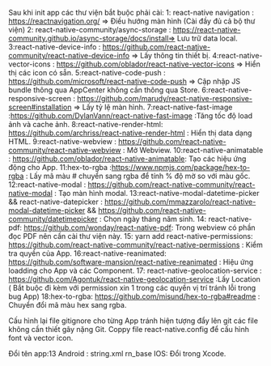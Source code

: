 Sau khi init app các thư viện bắt buộc phải cài:
1: react-native navigation : https://reactnavigation.org/ => Điều hướng màn hình (Cài đầy đủ cả bộ thư viện)
2: react-native-community/async-storage : https://react-native-community.github.io/async-storage/docs/install=> Lưu trữ data local.
3:react-native-device-info : https://github.com/react-native-community/react-native-device-info => Lấy thông tin thiết bị.
4:react-native-vector-icons : https://github.com/oblador/react-native-vector-icons => Hiển thị các icon có sẵn.
5:react-native-code-push : https://github.com/microsoft/react-native-code-push => Cập nhập JS bundle thông qua AppCenter không cần thông qua Store.
6:react-native-responsive-screen : https://github.com/marudy/react-native-responsive-screen#installation => Lấy tỷ lệ màn hình.
7:react-native-fast-image :https://github.com/DylanVann/react-native-fast-image :Tăng tốc độ load ảnh và cache ảnh.
8:react-native-render-html: https://github.com/archriss/react-native-render-html : Hiển thị data dạng HTML.
9:react-native-webview : https://github.com/react-native-community/react-native-webview : Mở Webview.
10:react-native-animatable : https://github.com/oblador/react-native-animatable: Tạo các hiệu ứng động cho App.
11:hex-to-rgba :https://www.npmjs.com/package/hex-to-rgba : Lấy mã màu # chuyển sang rgba để tính % độ mờ so với màu gốc.
12:react-native-modal : https://github.com/react-native-community/react-native-modal : Tạo màn hình modal.
13:react-native-modal-datetime-picker && react-native-datepicker : https://github.com/mmazzarolo/react-native-modal-datetime-picker && https://github.com/react-native-community/datetimepicker : Chọn ngày tháng năm sinh.
14: react-native-pdf: https://github.com/wonday/react-native-pdf: Trong webview có phần đọc PDF nên cần cài thư viện này.
15: yarn add react-native-permissions: https://github.com/react-native-community/react-native-permissions : Kiểm tra quyền của App.
16:react-native-reanimated: https://github.com/software-mansion/react-native-reanimated : Hiệu ứng loadding cho App và các Component.
17: react-native-geolocation-service : https://github.com/Agontuk/react-native-geolocation-service :Lấy Location ( Bắt buộc đi kèm với permission xin 1 trong các quyền vị trí tránh lỗi trong bug App)
18:hex-to-rgba: https://github.com/misund/hex-to-rgba#readme : Chuyển đổi mã màu hex sang rgba.

Cấu hình lại file gitignore cho từng App tránh hiện tượng đẩy lên git các file không cần thiết gây nặng Git.
Coppy file react-native.config để cấu hình font và vector icon.

Đổi tên app:13
Android : string.xml
<string name="app_name">rn_base</string>
IOS: Đổi trong Xcode.
